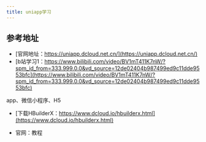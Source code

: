```yaml
---
title: uniapp学习
---
```


## 参考地址
- [官网地址：https://uniapp.dcloud.net.cn/](https://uniapp.dcloud.net.cn/)   
- [b站学习1：https://www.bilibili.com/video/BV1mT411K7nW/?spm_id_from=333.999.0.0&vd_source=12de02404b987499ed9c11dde9553bfc](https://www.bilibili.com/video/BV1mT411K7nW/?spm_id_from=333.999.0.0&vd_source=12de02404b987499ed9c11dde9553bfc)   

app、微信小程序、H5   

- [下载HBuilderX：https://www.dcloud.io/hbuilderx.html](https://www.dcloud.io/hbuilderx.html)   

- 官网：教程
